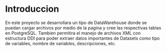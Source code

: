 # Introduccion 
En este proyecto se desarrollara un tipo de DataWarehouse donde se puedan cargar archivos por medio de la pagina y cree las respectivas tablas en PostgreSQL. Tambien permitira el manejo de archivos XML con estructura DDI para poder extraer datos importantes de Datasets como tipo de variables, nombre de variables, descripciones, etc.
